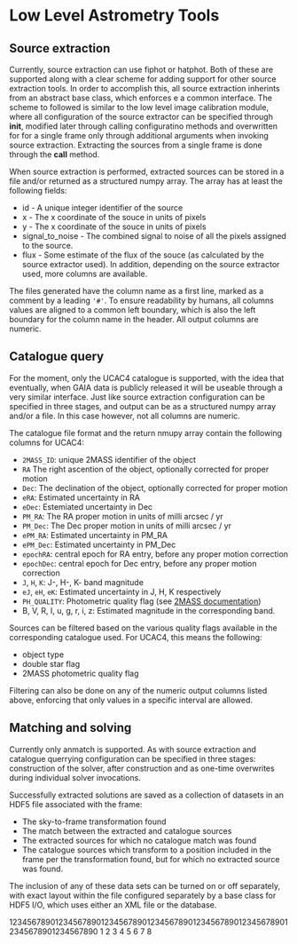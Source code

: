 # Low Level Astrometry Tools

## Source extraction

Currently, source extraction can use fiphot or hatphot. Both of these are
supported along with a clear scheme for adding support for other source
extraction tools. In order to accomplish this, all source extraction inherints
from an abstract base class, which enforces e a common interface. The scheme to
followed is similar to the low level image calibration module, where all
configuration of the source extractor can be specified through __init__,
modified later through calling configuratino methods and overwritten for for a
single frame only through additional arguments when invoking source extraction.
Extracting the sources from a single frame is done through the __call__ method.

When source extraction is performed, extracted sources can be stored in a file
and/or returned as a structured numpy array. The array has at least the
following fields:
  * id - A unique integer identifier of the source
  * x - The x coordinate of the souce in units of pixels
  * y - The x coordinate of the souce in units of pixels
  * signal_to_noise - The combined signal to noise of all the pixels assigned
    to the source.
  * flux - Some estimate of the flux of the souce (as calculated by the source
    extractor used).
In addition, depending on the source extractor used, more columns are available.

The files generated have the column name as a first line, marked as a comment
by a leading `'#'`. To ensure readability by humans, all columns values are
aligned to a common left boundary, which is also the left boundary for the
column name in the header. All output columns are numeric.

## Catalogue query

For the moment, only the UCAC4 catalogue is supported, with the idea that
eventually, when GAIA data is publicly released it will be useable through a
very similar interface. Just like source extraction configuration can be
specified in three stages, and output can be as a structured numpy array and/or
a file. In this case however, not all columns are numeric.

The catalogue file format and the return nmupy array contain the following
columns for UCAC4:

  * `2MASS_ID`: unique 2MASS identifier of the object
  * `RA` The right ascention of the object, optionally corrected for proper motion
  * `Dec`: The declination of the object, optionally corrected for proper motion
  * `eRA`: Estimated uncertainty in RA
  * `eDec`: Estemiated uncertainty in Dec
  * `PM_RA`: The RA proper motion in units of milli arcsec / yr
  * `PM_Dec`: The Dec proper motion in units of milli arcsec / yr
  * `ePM_RA`: Estimated uncertainty in PM_RA
  * `ePM_Dec`: Estimated uncertainty in PM_Dec
  * `epochRA`: central epoch for RA entry, before any proper motion correction
  * `epochDec`: central epoch for Dec entry, before any proper motion correction
  * `J`, `H`, `K`: J-, H-, K- band magnitude
  * `eJ`, `eH`, `eK`: Estimated uncertainty in J, H, K respectively
  * `PH_QUALITY`: Photometric quality flag (see [2MASS documentation](https://www.ipac.caltech.edu/2mass/releases/allsky/doc/sec2_2a.html))
  * B, V, R, I, u, g, r, i, z: Estimated magnitude in the corresponding band.

Sources can be filtered based on the various quality flags available in the
corresponding catalogue used. For UCAC4, this means the following:

  * object type
  * double star flag
  * 2MASS photometric quality flag
  
Filtering can also be done on any of the numeric output columns listed above,
enforcing that only values in a specific interval are allowed.
  
## Matching and solving

Currently only anmatch is supported. As with source extraction and catalogue
querrying configuration can be specified in three stages: construction of the
solver, after construction and as one-time overwrites during individual solver
invocations. 

Successfully extracted solutions are saved as a collection of datasets in an
HDF5 file associated with the frame:

  * The sky-to-frame transformation found
  * The match between the extracted and catalogue sources
  * The extracted sources for which no catalogue match was found
  * The catalogue sources which transform to a position included in the frame
    per the transformation found, but for which no extracted source was found.
    
The inclusion of any of these data sets can be turned on or off separately, with
exact layout within the file configured separately by a base class for HDF5 I/O,
which uses either an XML file or the database.

12345678901234567890123456789012345678901234567890123456789012345678901234567890
         1         2         3         4         5         6         7         8
